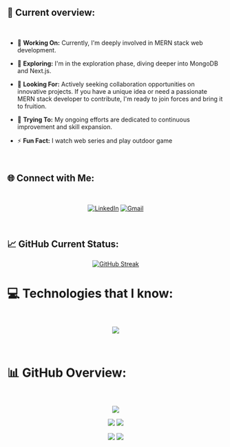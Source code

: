 


## 👀 Current overview:
<br>

 - 🔭 **Working On:** Currently, I'm deeply involved in MERN stack web development.

- 🌱 **Exploring:** I'm in the exploration phase, diving deeper into MongoDB and Next.js. 

- 👯 **Looking For:** Actively seeking collaboration opportunities on innovative projects. If you have a unique idea or need a passionate MERN stack developer to contribute, I'm ready to join forces and bring it to fruition.

- 🤔 **Trying To:** My ongoing efforts are dedicated to continuous improvement and skill expansion. 

- ⚡ **Fun Fact:**  I watch web series and play outdoor game 

<br>


## 🌐 Connect with Me: 
<br>
<div align="center">

[![LinkedIn](https://img.shields.io/badge/linkedin-%230077B5.svg?style=for-the-badge&logo=linkedin&logoColor=white)](www.linkedin.com/in/mohosin2126)  [![Gmail](https://img.shields.io/badge/Gmail-D14836?style=for-the-badge&logo=gmail&logoColor=white)](mailto:mohosin2126@gmail.com)


</div>
<br>

## 📈 GitHub Current Status: 

<div align="center">

[![GitHub Streak](https://github-readme-streak-stats.herokuapp.com?user=Mohosin2126&theme=whatsapp-dark2&date_format=j%20M%5B%20Y%5D)](https://git.io/streak-stats)



</div>



# 💻 Technologies that I know:
<br>
<p align="center">
  <a href="https://skillicons.dev">
    <img src="https://skillicons.dev/icons?i=html,css,tailwind,bootstrap,react,javascript,firebase,express,mongodb,nodejs,git,github,figma" />
  </a>
</p>

<br>

# 📊 GitHub Overview:
<br>

<div align="center">

![](http://github-profile-summary-cards.vercel.app/api/cards/profile-details?username=Mohosin2126&theme=blue_green)


</div>

<div align="center">

![](http://github-profile-summary-cards.vercel.app/api/cards/repos-per-language?username=Mohosin2126&theme=blue_green)
![](http://github-profile-summary-cards.vercel.app/api/cards/most-commit-language?username=Mohosin2126&theme=blue_green)

![](http://github-profile-summary-cards.vercel.app/api/cards/stats?username=Mohosin2126&theme=blue_green)
![](http://github-profile-summary-cards.vercel.app/api/cards/productive-time?username=Mohosin2126&theme=blue_green&utcOffset=8)

</div>




